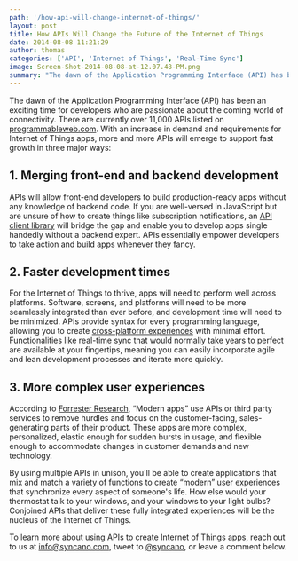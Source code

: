 ```yaml
---
path: '/how-api-will-change-internet-of-things/'
layout: post
title: How APIs Will Change the Future of the Internet of Things
date: 2014-08-08 11:21:29
author: thomas
categories: ['API', 'Internet of Things', 'Real-Time Sync']
image: Screen-Shot-2014-08-08-at-12.07.48-PM.png
summary: "The dawn of the Application Programming Interface (API) has been an exciting time for developers who are passionate about the coming world of connectivity. There are currently over 11,000 APIs listed on programmableweb.com. With an increase in demand and requirements for Internet of Things apps, more and more APIs will emerge to support fast growth in three major ways"
---
```

The dawn of the Application Programming Interface (API) has been an exciting time for developers who are passionate about the coming world of connectivity. There are currently over 11,000 APIs listed on <a href="http://programmableweb.com">programmableweb.com</a>. With an increase in demand and requirements for Internet of Things apps, more and more APIs will emerge to support fast growth in three major ways:<!--more-->
<h2>1. Merging front-end and backend development</h2>
APIs will allow front-end developers to build production-ready apps without any knowledge of backend code. If you are well-versed in JavaScript but are unsure of how to create things like subscription notifications, an <a href="http://docs.syncano.com">API client library</a> will bridge the gap and enable you to develop apps single handedly without a backend expert. APIs essentially empower developers to take action and build apps whenever they fancy.
<h2>2. Faster development times</h2>
For the Internet of Things to thrive, apps will need to perform well across platforms. Software, screens, and platforms will need to be more seamlessly integrated than ever before, and development time will need to be minimized. APIs provide syntax for every programming language, allowing you to create <a href="http://www.syncano.com/second-screen/">cross-platform experiences</a> with minimal effort. Functionalities like real-time sync that would normally take years to perfect are available at your fingertips, meaning you can easily incorporate agile and lean development processes and iterate more quickly.
<h2>3. More complex user experiences</h2>
According to <a href="http://www.forrester.com/Developing+Modern+Applications+With+Agile+Outsourcing+Part+One/fulltext/-/E-RES113281">Forrester Research</a>, “Modern apps” use APIs or third party services to remove hurdles and focus on the customer-facing, sales-generating parts of their product. These apps are more complex, personalized, elastic enough for sudden bursts in usage, and flexible enough to accommodate changes in customer demands and new technology.

By using multiple APIs in unison, you'll be able to create applications that mix and match a variety of functions to create “modern” user experiences that synchronize every aspect of someone's life. How else would your thermostat talk to your windows, and your windows to your light bulbs? Conjoined APIs that deliver these fully integrated experiences will be the nucleus of the Internet of Things.

To learn more about using APIs to create Internet of Things apps, reach out to us at <a href="mailto:info@syncano.com">info@syncano.com</a>, tweet to <a href="http://twitter.com/syncano">@syncano</a>, or leave a comment below.